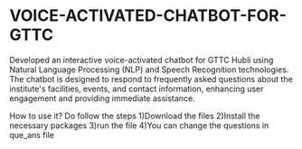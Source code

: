 # VOICE-ACTIVATED-CHATBOT-FOR-GTTC
Developed an interactive voice-activated chatbot for GTTC Hubli using Natural Language Processing (NLP) and  Speech Recognition technologies. The chatbot is designed to respond to frequently asked questions about the  institute's facilities, events, and contact information, enhancing user engagement and providing immediate  assistance.

How to use it?
Do follow the steps
1)Download the files
2)Install the necessary packages
3)run the file
4)You can change the questions in que_ans file
